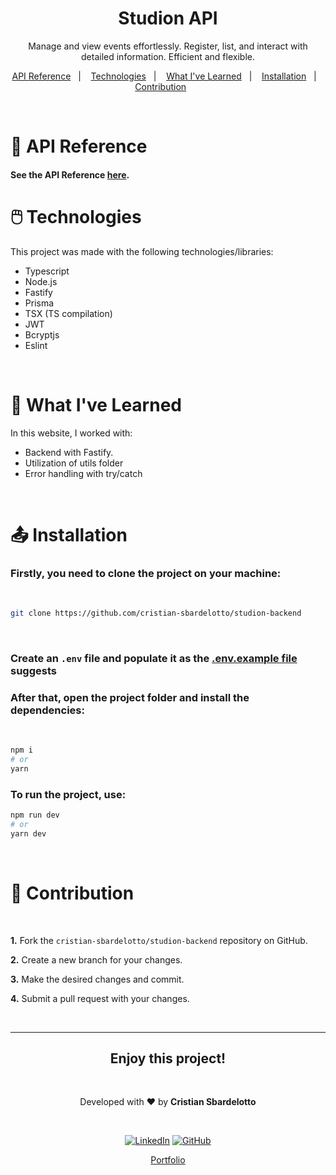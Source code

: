 <h1 align="center"> Studion API </h1>

<p align="center">
Manage and view events effortlessly. Register, list, and interact with detailed information. Efficient and flexible.
</p>

<p align="center">
  <a href="#api-reference">API Reference</a>&nbsp;&nbsp;&nbsp;|&nbsp;&nbsp;&nbsp;
  <a href="#technologies">Technologies</a>&nbsp;&nbsp;&nbsp;|&nbsp;&nbsp;&nbsp;
  <a href="#learning">What I've Learned</a>&nbsp;&nbsp;&nbsp;|&nbsp;&nbsp;&nbsp;
  <a href="#installation">Installation</a>&nbsp;&nbsp;&nbsp;|&nbsp;&nbsp;&nbsp;
  <a href="#contribution">Contribution</a>&nbsp;&nbsp;&nbsp;&nbsp;&nbsp;&nbsp;
</p>

<br>

<h1 id='api-reference'>📃 API Reference</h1>

#### See the API Reference [here](./API.md).

<h1 id='technologies'>🖱️ Technologies</h2>

<p>This project was made with the following technologies/libraries:</p>

- Typescript
- Node.js
- Fastify
- Prisma
- TSX (TS compilation)
- JWT
- Bcryptjs
- Eslint

<br />

<h1 id='learning'>🧠 What I've Learned</h2>

<p>In this website, I worked with:</p>

- Backend with Fastify.
- Utilization of utils folder
- Error handling with try/catch

<br />

<h1 id='installation'>📤 Installation</h1>

<h3>Firstly, you need to <strong>clone the project</strong> on your machine:</h3>
<br />

```bash
git clone https://github.com/cristian-sbardelotto/studion-backend
```

<br />

### Create an `.env` file and populate it as the [.env.example file](./.env.example) suggests

<h3>After that, open the project folder and <strong>install the dependencies:</strong></h3>

<br />

```bash
npm i
# or
yarn
```

<h3>To <strong>run the project</strong>, use:</h3>

```bash
npm run dev
# or
yarn dev
```

<br/>

<h1 id='contribution'>🤝 Contribution</h1>

<br />

**1.** Fork the `cristian-sbardelotto/studion-backend` repository on GitHub.

**2.** Create a new branch for your changes.

**3.** Make the desired changes and commit.

**4.** Submit a pull request with your changes.

<br />

---

<div align='center'>

<h2 align='center'>Enjoy this project!</h2>

<br />

Developed with ❤️ by <strong>Cristian Sbardelotto</strong>

<br />

[![LinkedIn](https://img.shields.io/badge/linkedin-%230077B5.svg?style=for-the-badge&logo=linkedin&logoColor=white)](https://www.linkedin.com/in/cristian-k-sbardelotto/)
[![GitHub](https://img.shields.io/badge/github-%23121011.svg?style=for-the-badge&logo=github&logoColor=white)](https://github.com/cristian-sbardelotto)

[Portfolio](https://bit.ly/portfolioSbardelotto)

</div>
